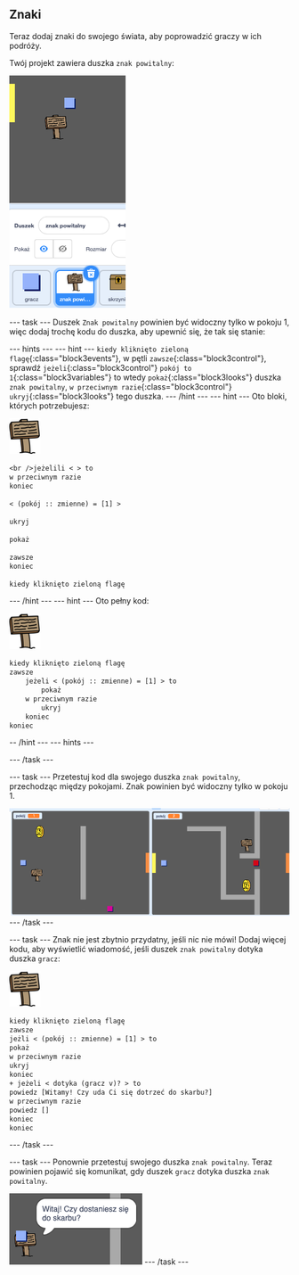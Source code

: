 ## Znaki

Teraz dodaj znaki do swojego świata, aby poprowadzić graczy w ich podróży.

Twój projekt zawiera duszka `znak powitalny`:

![zrzut ekranu](images/world-sign.png)

\--- task \--- Duszek `Znak powitalny` powinien być widoczny tylko w pokoju 1, więc dodaj trochę kodu do duszka, aby upewnić się, że tak się stanie:

\--- hints \--- \--- hint \--- `kiedy kliknięto zieloną flagę`{:class="block3events"}, w pętli `zawsze`{:class="block3control"}, sprawdź `jeżeli`{:class="block3control"} `pokój to 1`{:class="block3variables"} to wtedy `pokaż`{:class="block3looks"} duszka `znak powitalny`, `w przeciwnym razie`{:class="block3control"} `ukryj`{:class="block3looks"} tego duszka. \--- /hint \--- \--- hint \--- Oto bloki, których potrzebujesz:

![znak](images/sign.png)

```blocks3
<br />jeżelili < > to
w przeciwnym razie
koniec

< (pokój :: zmienne) = [1] >

ukryj

pokaż

zawsze
koniec

kiedy kliknięto zieloną flagę

```

\--- /hint \--- \--- hint \--- Oto pełny kod:

![znak](images/sign.png)

```blocks3
kiedy kliknięto zieloną flagę
zawsze
    jeżeli < (pokój :: zmienne) = [1] > to
        pokaż
    w przeciwnym razie
        ukryj
    koniec
koniec
```

-- /hint \--- \--- hints \---

\--- /task \---

\--- task \--- Przetestuj kod dla swojego duszka `znak powitalny`, przechodząc między pokojami. Znak powinien być widoczny tylko w pokoju 1.

![zrzut ekranu](images/world-sign-test.png) \--- /task \---

\--- task \--- Znak nie jest zbytnio przydatny, jeśli nic nie mówi! Dodaj więcej kodu, aby wyświetlić wiadomość, jeśli duszek `znak powitalny` dotyka duszka `gracz`:

![znak](images/sign.png)

```blocks3
kiedy kliknięto zieloną flagę
zawsze
jeżli < (pokój :: zmienne) = [1] > to
pokaż
w przeciwnym razie
ukryj
koniec
+ jeżeli < dotyka (gracz v)? > to
powiedz [Witamy! Czy uda Ci się dotrzeć do skarbu?]
w przeciwnym razie
powiedz []
koniec
koniec
```

\--- /task \---

\--- task \--- Ponownie przetestuj swojego duszka `znak powitalny`. Teraz powinien pojawić się komunikat, gdy duszek `gracz` dotyka duszka `znak powitalny`.

![zrzut ekranu](images/world-sign-test2.png) \--- /task \---